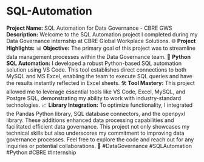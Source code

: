 # SQL-Automation
 **Project Name:** SQL Automation for Data Governance - CBRE GWS  **Description:**  Welcome to the SQL Automation project I completed during my Data Governance internship at CBRE Global Workplace Solutions. 🌐  **Project Highlights:**  📊 **Objective:** The primary goal of this project was to streamline data management processes within the Data Governance team.  🐍 **Python SQL Automation:** I developed a robust Python-based SQL automation solution using VS Code. This tool establishes direct connections to both MySQL and MS Excel, enabling the team to execute SQL queries and have the results instantly reflected in Excel sheets.  🛠️ **Tool Mastery:** This project allowed me to leverage essential tools like VS Code, Excel, MySQL, and Postgre SQL, demonstrating my ability to work with industry-standard technologies.  📈 **Library Integration:** To optimize functionality, I integrated the Pandas Python library, SQL database connectors, and the openpyxl library. These additions enhanced data processing capabilities and facilitated efficient data governance.  This project not only showcases my technical skills but also underscores my commitment to improving data governance processes. Feel free to explore the code and reach out for any inquiries or potential collaborations. 🚀  #DataGovernance #SQLAutomation #Python #CBRE #Internship
